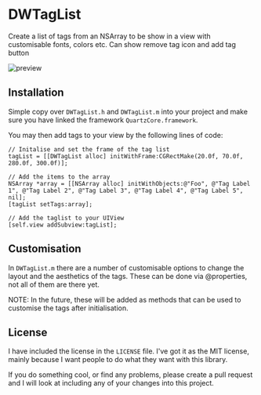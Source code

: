 DWTagList
=========

Create a list of tags from an NSArray to be show in a view with customisable fonts, colors etc.
Can show remove tag icon and add tag button

![preview](http://f.cl.ly/items/3N3g2f1g0n053i0A3g0K/%D0%A1%D0%BD%D0%B8%D0%BC%D0%BE%D0%BA%20%D1%8D%D0%BA%D1%80%D0%B0%D0%BD%D0%B0%2028%20%D1%84%D0%B5%D0%B2%D1%80.%202014%20%D0%B3.,%2022.31.59%20%D1%81%20%D0%A1%D0%B8%D0%BC%D1%83%D0%BB%D1%8F%D1%82%D0%BE%D1%80%D0%B0%20iOS.png "Preview")

## Installation

Simple copy over `DWTagList.h` and `DWTagList.m` into your project and make sure you have linked the framework `QuartzCore.framework`.

You may then add tags to your view by the following lines of code:

    // Initalise and set the frame of the tag list
    tagList = [[DWTagList alloc] initWithFrame:CGRectMake(20.0f, 70.0f, 280.0f, 300.0f)];

    // Add the items to the array
    NSArray *array = [[NSArray alloc] initWithObjects:@"Foo", @"Tag Label 1", @"Tag Label 2", @"Tag Label 3", @"Tag Label 4", @"Tag Label 5", nil];
    [tagList setTags:array];

    // Add the taglist to your UIView
    [self.view addSubview:tagList];

## Customisation

In `DWTagList.m` there are a number of customisable options to change the layout and the aesthetics of the tags. These can be done via @properties, not all of them are there yet.

NOTE: In the future, these will be added as methods that can be used to customise the tags after initialisation.

## License

I have included the license in the `LICENSE` file. I've got it as the MIT license, mainly because I want people to do what they want with this library.

If you do something cool, or find any problems, please create a pull request and I will look at including any of your changes into this project.
